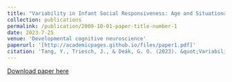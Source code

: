 ```yaml
---
title: "Variability in Infant Social Responsiveness: Age and Situational Differences in Attention-Following."
collection: publications
permalink: /publication/2009-10-01-paper-title-number-1
date: 2023-7-25
venue: 'Developmental cognitive neuroscience'
paperurl: '[http://academicpages.github.io/files/paper1.pdf]'
citation: 'Tang, Y., Triesch, J., & Deák, G. O. (2023). &quot;Variability in Infant Social Responsiveness: Age and Situational Differences in Attention-Following. &quot; <i> Developmental cognitive neuroscience</i>. 63.'
---
```



[Download paper here](http://academicpages.github.io/files/paper1.pdf)

